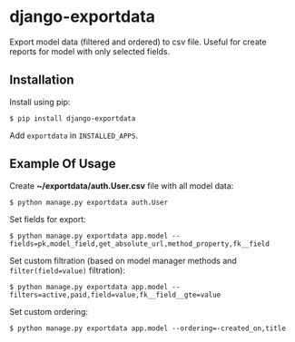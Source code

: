 django-exportdata
=================

Export model data (filtered and ordered) to csv file.
Useful for create reports for model with only selected fields.

Installation
------------

Install using pip:

    $ pip install django-exportdata

Add ``exportdata`` in ``INSTALLED_APPS``.

Example Of Usage
----------------

Create **~/exportdata/auth.User.csv** file with all model data:

    $ python manage.py exportdata auth.User

Set fields for export:

    $ python manage.py exportdata app.model --fields=pk,model_field,get_absolute_url,method_property,fk__field

Set custom filtration (based on model manager methods and ``filter(field=value)`` filtration):

    $ python manage.py exportdata app.model --filters=active,paid,field=value,fk__field__gte=value

Set custom ordering:

    $ python manage.py exportdata app.model --ordering=-created_on,title
